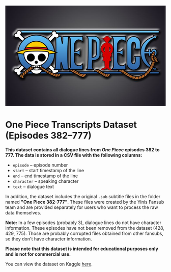 ![One Piece](onepiece.png)


# One Piece Transcripts Dataset (Episodes 382–777)

**This dataset contains all dialogue lines from *One Piece* episodes 382 to 777. The data is stored in a CSV file with the following columns:**

- `episode` – episode number  
- `start` – start timestamp of the line  
- `end` – end timestamp of the line  
- `character` – speaking character  
- `text` – dialogue text  

In addition, the dataset includes the original `.sub` subtitle files in the folder named **"One Piece 382-777"**. These files were created by the Yinis Fansub team and are provided separately for users who want to process the raw data themselves.

**Note:** In a few episodes (probably 3), dialogue lines do not have character information. These episodes have not been removed from the dataset (428, 429, 775). Those are probably corrupted files obtained from other fansubs, so they don't have character information.  

**Please note that this dataset is intended for educational purposes only and is not for commercial use.**  

You can view the dataset on Kaggle [here](https://www.kaggle.com/datasets/tavuksuzdurum/one-piece-transcripts-with-character-names-382-777).  

